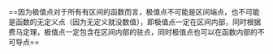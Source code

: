 ==因为极值点对于所有有区间的函数而言，极值点不可能是区间端点，也不可能是函数的无定义点（因为无定义就没数值），即极值点一定在区间内部，同时根据费马定理，极值点一定包含在区间内部的驻点，同时极值点也可以在函数内部的不可导点==

